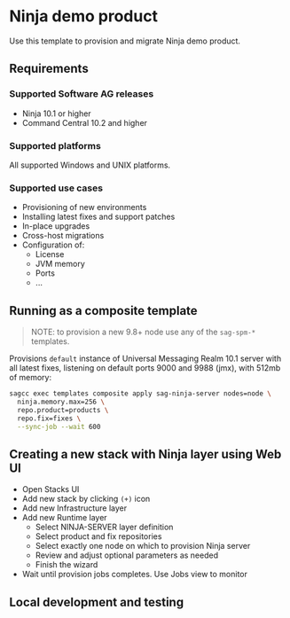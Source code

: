 # Ninja demo product

Use this template to provision and migrate Ninja demo product.

## Requirements

### Supported Software AG releases

* Ninja 10.1 or higher
* Command Central 10.2 and higher

### Supported platforms

All supported Windows and UNIX platforms.

### Supported use cases

* Provisioning of new environments
* Installing latest fixes and support patches
* In-place upgrades
* Cross-host migrations
* Configuration of:
  * License
  * JVM memory
  * Ports
  * ...

## Running as a composite template

> NOTE: to provision a new 9.8+ node use any of the `sag-spm-*` templates.

Provisions `default` instance of Universal Messaging Realm 10.1 server with all latest fixes,
listening on default ports
9000 and 9988 (jmx), with 512mb of memory:

```bash
sagcc exec templates composite apply sag-ninja-server nodes=node \
  ninja.memory.max=256 \
  repo.product=products \
  repo.fix=fixes \
  --sync-job --wait 600
```

## Creating a new stack with Ninja layer using Web UI

* Open Stacks UI
* Add new stack by clicking `(+)` icon
* Add new Infrastructure layer
* Add new Runtime layer
  * Select NINJA-SERVER layer definition
  * Select product and fix repositories
  * Select exactly one node on which to provision Ninja server
  * Review and adjust optional parameters as needed
  * Finish the wizard
* Wait until provision jobs completes. Use Jobs view to monitor

## Local development and testing



